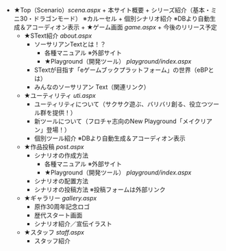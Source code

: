 + ★Top（Scenario）_scena.aspx_
        + 本サイト概要
        + シリーズ紹介（基本・ミニ30・ドラゴンモード） ※カルーセル
        + 個別シナリオ紹介 ※DBより自動生成＆アコーディオン表示
            + ★ゲーム画面 _game.aspx_
        + 今後のリリース予定
    + ★SText紹介 _about.aspx_
        + ソーサリアンTextとは！？
            + 各種マニュアル ※外部サイト
            + ★Playground（開発ツール） _playground/index.aspx_
        + STextが目指す「eゲームブックプラットフォーム」の世界（eBPとは）
        + みんなのソーサリアン Text（関連リンク）
    + ★ユーティリティ _uti.aspx_
        + ユーティリティについて（サクサク遊ぶ、バリバリ創る、役立つツール群を提供！）
        + 新ツールについて（フロチャ志向のNew Playground「メイクリアン」登場！）
        + 個別ツール紹介 ※DBより自動生成＆アコーディオン表示
    + ★作品投稿 _post.aspx_
        + シナリオの作成方法
            + 各種マニュアル ※外部サイト
            + ★Playground（開発ツール） _playground/index.aspx_
        + シナリオの配置方法
        + シナリオの投稿方法 ※投稿フォームは外部リンク
    + ★ギャラリー _gallery.aspx_
        + 原作30周年記念ロゴ
        + 歴代スタート画面
        + シナリオ紹介／宣伝イラスト
    + ★スタッフ _staff.aspx_
        + スタッフ紹介
